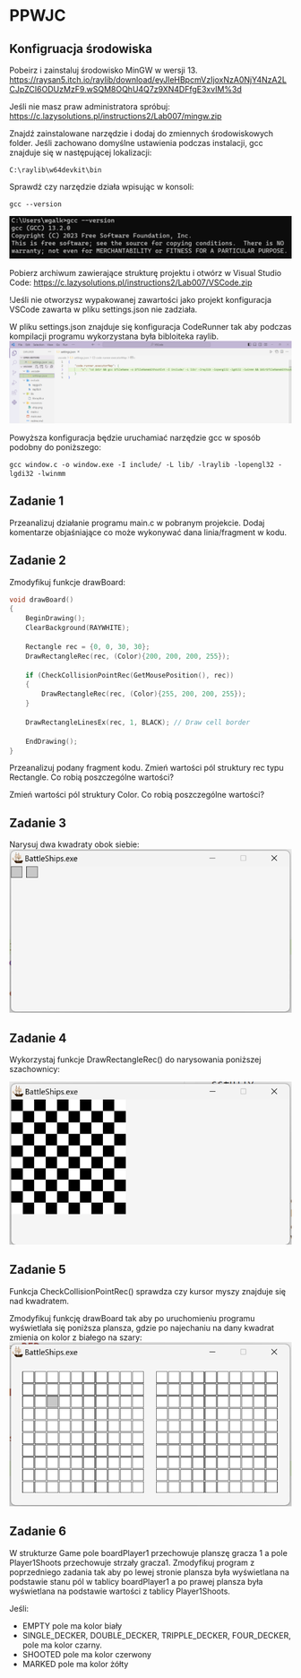 # PPWJC

## Konfigruacja środowiska

Pobeirz i zainstaluj środowisko MinGW w wersji 13. 
https://raysan5.itch.io/raylib/download/eyJleHBpcmVzIjoxNzA0NjY4NzA2LCJpZCI6ODUzMzF9.wSQM8OQhU4Q7z9XN4DFfgE3xvIM%3d

Jeśli nie masz praw administratora spróbuj:
https://c.lazysolutions.pl/instructions2/Lab007/mingw.zip

Znajdź zainstalowane narzędzie i dodaj do zmiennych środowiskowych folder. Jeśli zachowano domyślne ustawienia podczas instalacji, gcc znajduje się w następującej lokalizacji:
```
C:\raylib\w64devkit\bin
```

Sprawdź czy narzędzie działa wpisując w konsoli:

```
gcc --version
```
![Alt text](image-2.png)

Pobierz archiwum zawierające strukturę projektu i otwórz w Visual Studio Code: https://c.lazysolutions.pl/instructions2/Lab007/VSCode.zip

!Jeśli nie otworzysz wypakowanej zawartości jako projekt konfiguracja VSCode zawarta w pliku settings.json nie zadziała.

W pliku settings.json znajduje się konfiguracja CodeRunner tak aby podczas kompilacji programu wykorzystana była bibloiteka raylib.
![Alt text](image.png)

Powyższa konfiguracja będzie uruchamiać narzędzie gcc w sposób podobny do poniższego:

```
gcc window.c -o window.exe -I include/ -L lib/ -lraylib -lopengl32 -lgdi32 -lwinmm
```

## Zadanie 1

Przeanalizuj działanie programu main.c w pobranym projekcie. Dodaj komentarze objaśniające co może wykonywać dana linia/fragment w kodu.

## Zadanie 2

Zmodyfikuj funkcje drawBoard:

```c
void drawBoard()
{
    BeginDrawing();
    ClearBackground(RAYWHITE);

    Rectangle rec = {0, 0, 30, 30};
    DrawRectangleRec(rec, (Color){200, 200, 200, 255});

    if (CheckCollisionPointRec(GetMousePosition(), rec))
    {
        DrawRectangleRec(rec, (Color){255, 200, 200, 255});
    }

    DrawRectangleLinesEx(rec, 1, BLACK); // Draw cell border

    EndDrawing();
}
```

Przeanalizuj podany fragment kodu. Zmień wartości pól struktury rec typu Rectangle. Co robią poszczególne wartości?

Zmień wartości pól struktury Color. Co robią poszczególne wartości?

## Zadanie 3

Narysuj dwa kwadraty obok siebie:
![Alt text](image-4.png)

## Zadanie 4

Wykorzystaj funkcje DrawRectangleRec() do narysowania poniższej szachownicy:

![Alt text](image-3.png)

## Zadanie 5

Funkcja CheckCollisionPointRec() sprawdza czy kursor myszy znajduje się nad kwadratem.

Zmodyfikuj funkcję drawBoard tak aby po uruchomieniu programu wyświetlała się poniższa plansza, gdzie po najechaniu na dany kwadrat zmienia on kolor z białego na szary:
![Alt text](image-1.png)

## Zadanie 6

W strukturze Game pole boardPlayer1 przechowuje planszę gracza 1 a pole Player1Shoots przechowuje strzały gracza1. Zmodyfikuj program z poprzedniego zadania tak aby po lewej stronie plansza była wyświetlana na podstawie stanu pól w tablicy boardPlayer1 a po prawej plansza była wyświetlana na podstawie wartości z tablicy Player1Shoots.

Jeśli:
- EMPTY pole ma kolor biały
- SINGLE_DECKER, DOUBLE_DECKER, TRIPPLE_DECKER, FOUR_DECKER, pole ma kolor czarny.
- SHOOTED pole ma kolor czerwony
- MARKED pole ma kolor żółty








